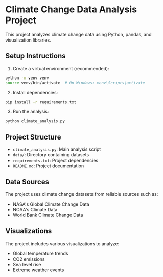 # Climate Change Data Analysis Project

This project analyzes climate change data using Python, pandas, and visualization libraries.

## Setup Instructions

1. Create a virtual environment (recommended):
```bash
python -m venv venv
source venv/bin/activate  # On Windows: venv\Scripts\activate
```

2. Install dependencies:
```bash
pip install -r requirements.txt
```

3. Run the analysis:
```bash
python climate_analysis.py
```

## Project Structure
- `climate_analysis.py`: Main analysis script
- `data/`: Directory containing datasets
- `requirements.txt`: Project dependencies
- `README.md`: Project documentation

## Data Sources
The project uses climate change datasets from reliable sources such as:
- NASA's Global Climate Change Data
- NOAA's Climate Data
- World Bank Climate Change Data

## Visualizations
The project includes various visualizations to analyze:
- Global temperature trends
- CO2 emissions
- Sea level rise
- Extreme weather events 
